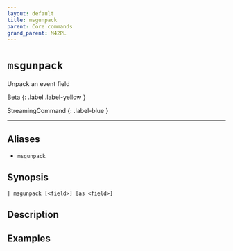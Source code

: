 ```yaml
---
layout: default
title: msgunpack
parent: Core commands
grand_parent: M42PL
---
```


# `msgunpack`

Unpack an event field

Beta
{: .label .label-yellow }

StreamingCommand
{: .label-blue }

---


## Aliases

* `msgunpack`

## Synopsis

```shell
| msgunpack [<field>] [as <field>]
```

## Description

## Examples

